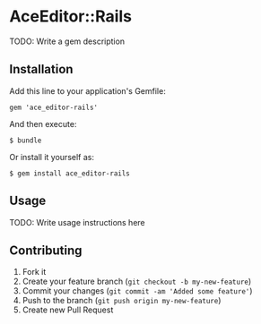 # AceEditor::Rails

TODO: Write a gem description

## Installation

Add this line to your application's Gemfile:

    gem 'ace_editor-rails'

And then execute:

    $ bundle

Or install it yourself as:

    $ gem install ace_editor-rails

## Usage

TODO: Write usage instructions here

## Contributing

1. Fork it
2. Create your feature branch (`git checkout -b my-new-feature`)
3. Commit your changes (`git commit -am 'Added some feature'`)
4. Push to the branch (`git push origin my-new-feature`)
5. Create new Pull Request

